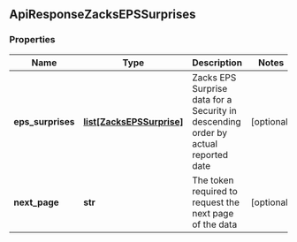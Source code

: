 ## ApiResponseZacksEPSSurprises

### Properties
Name | Type | Description | Notes
------------ | ------------- | ------------- | -------------
**eps_surprises** | [**list[ZacksEPSSurprise]**](ZacksEPSSurprise.md) | Zacks EPS Surprise data for a Security in descending order by actual reported date | [optional] 
**next_page** | **str** | The token required to request the next page of the data | [optional] 



